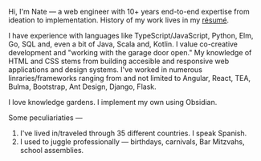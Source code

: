Hi, I'm Nate — a web engineer with 10+ years end-to-end expertise from ideation to implementation. History of my work lives in my [résumé](https://nqthqn.com/resume/). 

I have experience with languages like TypeScript/JavaScript, Python, Elm, Go, SQL and, even a bit of Java, Scala and, Kotlin. I value co-creative development and "working with the garage door open." My knowledge of HTML and CSS stems from building accesible and responsive web applications and design systems. I've worked in numerous linraries/frameworks ranging from and not limited to Angular, React, TEA, Bulma, Bootstrap, Ant Design, Django, Flask.

I love knowledge gardens. I implement my own using Obsidian.

Some peculiariaties —

1. I've lived in/traveled through 35 different countries. I speak Spanish.
2. I used to juggle professionally — birthdays, carnivals, Bar Mitzvahs, school assemblies.
